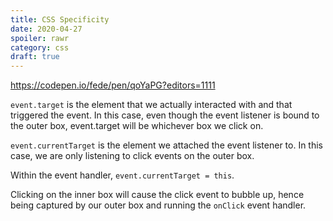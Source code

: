```yaml
---
title: CSS Specificity
date: 2020-04-27
spoiler: rawr
category: css
draft: true
---
```


https://codepen.io/fede/pen/qoYaPG?editors=1111

`event.target` is the element that we actually interacted with and that triggered the event. In this
case, even though the event listener is bound to the outer box, event.target will be whichever box
we click on.

`event.currentTarget` is the element we attached the event listener to. In this case, we are only
listening to click events on the outer box.

Within the event handler, `event.currentTarget = this`.

Clicking on the inner box will cause the click event to bubble up, hence being captured by our outer
box and running the `onClick` event handler.
